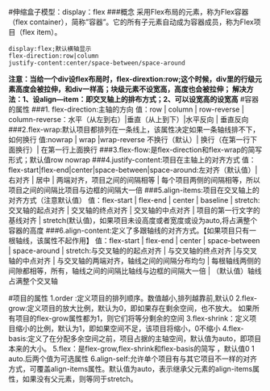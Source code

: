 #伸缩盒子模型：display：flex
###概念
采用Flex布局的元素，称为Flex容器（flex container），简称”容器”。它的所有子元素自动成为容器成员，称为Flex项目（flex item）。
   
	display:flex;默认横轴显示
	flex-direction:row|column 
	justify-content:center/space-between/space-around  
**注意：当给一个div设flex布局时，flex-dirextion:row;这个时候，div里的行级元素高度会被拉伸，和div一样高；块级元素不设宽高，高度也会被拉伸；
解决方法：1、设align—item：即交叉轴上的排布方式；2、可以设宽高的设宽高**
#容器的属性
###1. flex-direction:主轴的方向
值：row | column | row-reverse | column-reverse：水平（从左到右）|垂直（从上到下）|水平反向 | 垂直反向
###2.flex-wrap:默认项目都排列在一条线上，该属性决定如果一条轴线排不下，如何换行
值:nowrap | wrap |wrap-reverse  不换行（默认）|  换行（在第一行下面换行）| 在第一行上面换行
###3.flex-flow:是flex-direction和flex-wrap的简写形式；默认值row   nowrap
###4.justify-content:项目在主轴上的对齐方式
值：flex-start|flex-end|center|space-between|space-around:左对齐（默认值）| 右对齐 | 居中 | 两端对齐，项目之间的间隔相等 | 每个项目两侧的间隔相等，所以项目之间的间隔比项目与边框的间隔大一倍
###5.align-items:项目在交叉轴上的对齐方式（注意默认值）
值：flex-start | flex-end | center | baseline | stretch:交叉轴的起点对齐 | 交叉轴的终点对齐 | 交叉轴的中点对齐 | 项目的第一行文字的基线对齐 | stretch(默认值)，如果项目未设高度或者宽度或设为auto,将占满整个容器的高度
###6.align-content:定义了多跟轴线的对齐方式。【如果项目只有一根轴线，该属性不起作用】
值：flex-start | flex-end | center | space-between | space-around | stretch:与交叉轴的的起点对齐 |  与交叉轴的终点对齐 |与交叉轴的中点对齐 | 与交叉轴的两端对齐，轴线之间的间隔分布均匀 | 每根轴线两侧的间隙都相等，所有，轴线之间的间隔比轴线与边框的间隔大一倍 | （默认值）轴线占满整个交叉轴

#项目的属性
1.order	:定义项目的排列顺序。数值越小,排列越靠前,默认0
2.flex-grow:定义项目的放大比例，默认为0，即如果存在剩余空间，也不放大。
	如果所有项目的flex-grow属性都为1，则它们将等分剩余的空间
3.flex-shrink：定义项目缩小的比例，默认为1，即如果空间不足，该项目将缩小，0不缩小
4.flex-basis:定义了在分配多余空间之前，项目占据的主轴空间，默认值为auto，即项目本来的大小。
5.flex：是flex-grow,flex-shrink和flex-basis的简写 ，默认值0 1 auto.后两个值为可选属性
6.align-self:允许单个项目有与其它项目不一样的对齐方式，可覆盖align-items属性。默认值为auto，表示继承父元素的align-items属性，如果没有父元素，则等同于stretch。